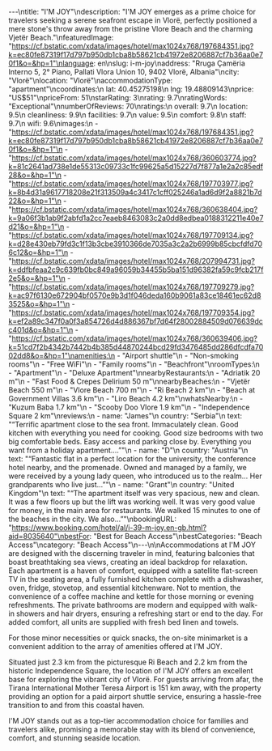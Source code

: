 ---\ntitle: "I'M JOY"\ndescription: "I'M JOY emerges as a prime choice for travelers seeking a serene seafront escape in Vlorë, perfectly positioned a mere stone's throw away from the pristine Vlore Beach and the charming Vjetër Beach."\nfeaturedImage: "https://cf.bstatic.com/xdata/images/hotel/max1024x768/197684351.jpg?k=ec80fe87319f17d797b950db1cba8b58621cb41972e8206887cf7b36aa0e70f1&o=&hp=1"\nlanguage: en\nslug: i-m-joy\naddress: "Rruga Çamëria Interno 5, 2° Piano, Pallati Vlora Union 10, 9402 Vlorë, Albania"\ncity: "Vlorë"\nlocation: "Vlorë"\naccommodationType: "apartment"\ncoordinates:\n  lat: 40.45275198\n  lng: 19.48809143\nprice: "US$51"\npriceFrom: 51\nstarRating: 3\nrating: 9.7\nratingWords: "Exceptional"\nnumberOfReviews: 70\nratings:\n  overall: 9.7\n  location: 9.5\n  cleanliness: 9.9\n  facilities: 9.7\n  value: 9.5\n  comfort: 9.8\n  staff: 9.7\n  wifi: 9.6\nimages:\n  - "https://cf.bstatic.com/xdata/images/hotel/max1024x768/197684351.jpg?k=ec80fe87319f17d797b950db1cba8b58621cb41972e8206887cf7b36aa0e70f1&o=&hp=1"\n  - "https://cf.bstatic.com/xdata/images/hotel/max1024x768/360603774.jpg?k=81c2641ad738e1de55313c09733c1fc99625a5d15227d7f877a1e2a2c85edf28&o=&hp=1"\n  - "https://cf.bstatic.com/xdata/images/hotel/max1024x768/197703977.jpg?k=8b4d31a9617718208e21f313509a4c3417c1cff025246a1ad6d9f2a8821b7d22&o=&hp=1"\n  - "https://cf.bstatic.com/xdata/images/hotel/max1024x768/360638404.jpg?k=9a06f3b1ab9f2abfd1a2cc7eaeb8463083c2a0dd8edbea0188312211e40e7d21&o=&hp=1"\n  - "https://cf.bstatic.com/xdata/images/hotel/max1024x768/197709134.jpg?k=d28e430eb79fd3c1f13b3cbe3910366de7035a3c2a2b6999b85cbcfdfd706c12&o=&hp=1"\n  - "https://cf.bstatic.com/xdata/images/hotel/max1024x768/207994731.jpg?k=ddfbfeaa2c9c639fb0bc849a96059b34455b5ba151d96382fa59c9fcb217f2e5&o=&hp=1"\n  - "https://cf.bstatic.com/xdata/images/hotel/max1024x768/197709279.jpg?k=ac97f6130e672904bf0570e9b3d1f046deda160b9061a83ce18461ec62d83525&o=&hp=1"\n  - "https://cf.bstatic.com/xdata/images/hotel/max1024x768/197709354.jpg?k=ef2a89c347f0a0f3a854726d4d886367bf7d64f28002884509d076639dcc401d&o=&hp=1"\n  - "https://cf.bstatic.com/xdata/images/hotel/max1024x768/360639406.jpg?k=51cd7f2b4342b7442b4b385d44870244bcd29fd3476485dd286dfcdfa7002dd8&o=&hp=1"\namenities:\n  - "Airport shuttle"\n  - "Non-smoking rooms"\n  - "Free WiFi"\n  - "Family rooms"\n  - "Beachfront"\nroomTypes:\n  - "Apartment"\n  - "Deluxe Apartment"\nnearbyRestaurants:\n  - "Adriatik 20 m"\n  - "Fast Food & Crepes Delirium 50 m"\nnearbyBeaches:\n  - "Vjetër Beach 550 m"\n  - "Vlore Beach 700 m"\n  - "Ri Beach 2 km"\n  - "Beach at Government Villas 3.6 km"\n  - "Liro Beach 4.2 km"\nwhatsNearby:\n  - "Kuzum Baba 1.7 km"\n  - "Scooby Doo Vlore 1.9 km"\n  - "Independence Square 2 km"\nreviews:\n  - name: "James"\n    country: "Serbia"\n    text: "“Terrific apartment close to the sea front. Immaculately clean. Good kitchen with everything you need for cooking. Good size bedrooms with two big comfortable beds. Easy access and parking close by. Everything you want from a holiday apartment....”"\n  - name: "D"\n    country: "Austria"\n    text: "“Fantastic flat in a perfect location for the university, the conference hotel nearby, and the promenade. Owned and managed by a family, we were received by a young lady queen, who introduced us to the realm... Her grandparents who live just...”"\n  - name: "Grant"\n    country: "United Kingdom"\n    text: "“The apartment itself was very spacious, new and clean. It was a few floors up but the lift was working well. It was very good value for money, in the main area for restaurants. We walked 15 minutes to one of the beaches in the city. We also...”"\nbookingURL: "https://www.booking.com/hotel/al/i-39-m-joy.en-gb.html?aid=8035640"\nbestFor: "Best for Beach Access"\nbestCategories: "Beach Access"\ncategory: "Beach Access"\n---\n\nAccommodations at I'M JOY are designed with the discerning traveler in mind, featuring balconies that boast breathtaking sea views, creating an ideal backdrop for relaxation. Each apartment is a haven of comfort, equipped with a satellite flat-screen TV in the seating area, a fully furnished kitchen complete with a dishwasher, oven, fridge, stovetop, and essential kitchenware. Not to mention, the convenience of a coffee machine and kettle for those morning or evening refreshments. The private bathrooms are modern and equipped with walk-in showers and hair dryers, ensuring a refreshing start or end to the day. For added comfort, all units are supplied with fresh bed linen and towels.

For those minor necessities or quick snacks, the on-site minimarket is a convenient addition to the array of amenities offered at I'M JOY. 

Situated just 2.3 km from the picturesque Ri Beach and 2.2 km from the historic Independence Square, the location of I'M JOY offers an excellent base for exploring the vibrant city of Vlorë. For guests arriving from afar, the Tirana International Mother Teresa Airport is 151 km away, with the property providing an option for a paid airport shuttle service, ensuring a hassle-free transition to and from this coastal haven.

I'M JOY stands out as a top-tier accommodation choice for families and travelers alike, promising a memorable stay with its blend of convenience, comfort, and stunning seaside location.
